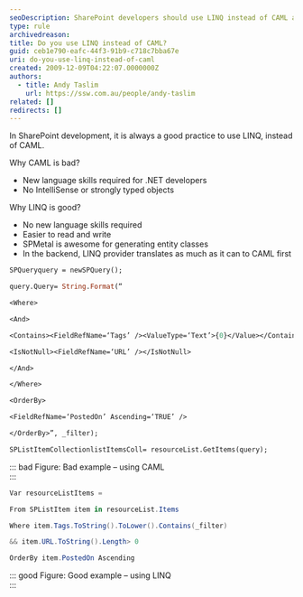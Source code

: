 ```yaml
---
seoDescription: SharePoint developers should use LINQ instead of CAML as it provides better readability, maintainability, and performance.
type: rule
archivedreason:
title: Do you use LINQ instead of CAML?
guid: ceb1e790-eafc-44f3-91b9-c718c7bba67e
uri: do-you-use-linq-instead-of-caml
created: 2009-12-09T04:22:07.0000000Z
authors:
  - title: Andy Taslim
    url: https://ssw.com.au/people/andy-taslim
related: []
redirects: []
---
```


In SharePoint development, it is always a good practice to use LINQ, instead of CAML.

<!--endintro-->

Why CAML is bad?

- New language skills required for .NET developers
- No IntelliSense or strongly typed objects

Why LINQ is good?

- No new language skills required
- Easier to read and write
- SPMetal is awesome for generating entity classes
- In the backend, LINQ provider translates as much as it can to CAML first

```ocaml
SPQueryquery = newSPQuery();

query.Query= String.Format(“

<Where>

<And>

<Contains><FieldRefName=‘Tags’ /><ValueType=‘Text’>{0}</Value></Contains>

<IsNotNull><FieldRefName=‘URL’ /></IsNotNull>

</And>

</Where>

<OrderBy>

<FieldRefName=‘PostedOn’ Ascending=‘TRUE’ />

</OrderBy>”, _filter);

SPListItemCollectionlistItemsColl= resourceList.GetItems(query);
```

::: bad
Figure: Bad example – using CAML  
:::

```cs
Var resourceListItems =

From SPListItem item in resourceList.Items

Where item.Tags.ToString().ToLower().Contains(_filter)

&& item.URL.ToString().Length> 0

OrderBy item.PostedOn Ascending
```

::: good
Figure: Good example – using LINQ  
:::
